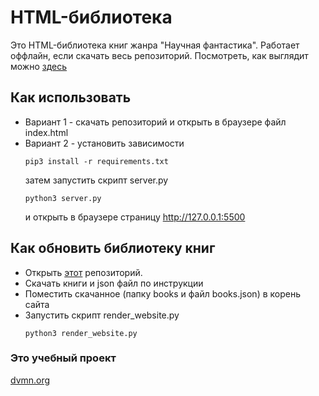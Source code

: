 # HTML-библиотека

Это HTML-библиотека книг жанра "Научная фантастика". Работает оффлайн, если скачать весь репозиторий.
Посмотреть, как выглядит можно [здесь](https://kvrasuli.github.io/dvmn_online_library/)

## Как использовать
- Вариант 1 - скачать репозиторий и открыть в браузере файл index.html
- Вариант 2 - установить зависимости
    ```
    pip3 install -r requirements.txt
    ```
    затем запустить скрипт server.py
    ```
    python3 server.py
    ```
    и открыть в браузере страницу  http://127.0.0.1:5500

## Как обновить библиотеку книг
- Открыть [этот](https://github.com/kvrasuli/dvmn_tululu_parser) репозиторий.
- Скачать книги и json файл по инструкции
- Поместить скачанное (папку books и файл books.json) в корень сайта
- Запустить скрипт render_website.py
    ```
    python3 render_website.py
    ```

### Это учебный проект
[dvmn.org](https://dvmn.org)